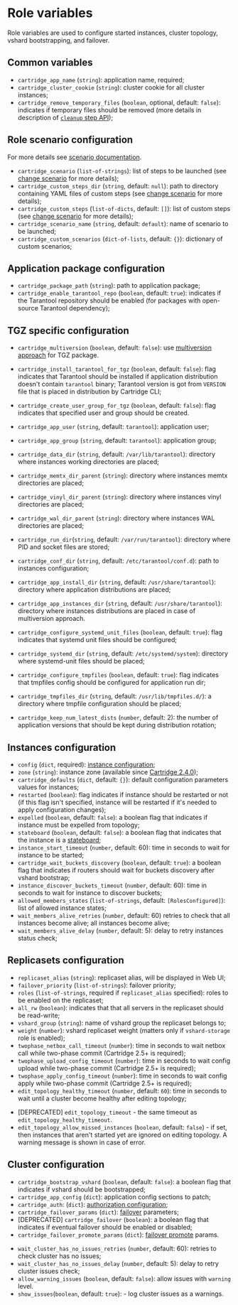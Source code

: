 # Role variables

Role variables are used to configure started instances, cluster topology,
vshard bootstrapping, and failover.

## Common variables

* `cartridge_app_name` (`string`): application name, required;
* `cartridge_cluster_cookie` (`string`): cluster cookie for all
  cluster instances;
* `cartridge_remove_temporary_files` (`boolean`, optional, default: `false`):
  indicates if temporary files should be removed
  (more details in description of [`cleanup` step API](/doc/scenario.md#cleanup));

## Role scenario configuration

For more details see [scenario documentation](/doc/scenario.md).

* `cartridge_scenario` (`list-of-strings`): list of steps to be launched
  (see [change scenario](/README.md#using-scenario) for more details);
* `cartridge_custom_steps_dir` (`string`, default: `null`): path to directory
  containing YAML files of custom steps (see [change scenario](/README.md#using-scenario) for more details);
* `cartridge_custom_steps` (`list-of-dicts`, default: `[]`): list of custom steps
  (see [change scenario](/README.md#using-scenario) for more details);
* `cartridge_scenario_name` (`string`, default: `default`): name of scenario to be launched;
* `cartridge_custom_scenarios` (`dict-of-lists`, default: `{}`): dictionary of custom scenarios;

## Application package configuration

* `cartridge_package_path` (`string`): path to application package;
* `cartridge_enable_tarantool_repo` (`boolean`, default: `true`):
  indicates if the Tarantool repository should be enabled (for packages with
  open-source Tarantool dependency);

## TGZ specific configuration

* `cartridge_multiversion` (`boolean`, default: `false`): use [multiversion
  approach](/doc/multiversion.md) for TGZ package.

* `cartridge_install_tarantool_for_tgz` (`boolean`, default: `false`): flag indicates
  that Tarantool should be installed if application distribution doesn't contain `tarantool`
  binary; Tarantool version is got from `VERSION` file that is placed in distribution
  by Cartridge CLI;

* `cartridge_create_user_group_for_tgz` (`boolean`, default: `false`): flag indicates
  that specified user and group should be created.

* `cartridge_app_user` (`string`, default: `tarantool`): application user;
* `cartridge_app_group` (`string`, default: `tarantool`): application group;

* `cartridge_data_dir` (`string`, default: `/var/lib/tarantool`): directory
  where instances working directories are placed;
* `cartridge_memtx_dir_parent` (`string`): directory where instances memtx directories are placed;
* `cartridge_vinyl_dir_parent` (`string`): directory where instances vinyl directories are placed;
* `cartridge_wal_dir_parent` (`string`): directory where instances WAL directories are placed;
* `cartridge_run_dir`(`string`, default: `/var/run/tarantool`): directory where
  PID and socket files are stored;
* `cartridge_conf_dir` (`string`, default: `/etc/tarantool/conf.d`): path to
  instances configuration;
* `cartridge_app_install_dir` (`string`, default: `/usr/share/tarantool`): directory
  where application distributions are placed;
* `cartridge_app_instances_dir` (`string`, default: `/usr/share/tarantool`): directory
  where instances distributions are placed in case of multiversion approach.

* `cartridge_configure_systemd_unit_files` (`boolean`, default: `true`): flag indicates that
  systemd unit files should be configured;
* `cartridge_systemd_dir` (`string`, default: `/etc/systemd/system`): directory where
  systemd-unit files should be placed;

* `cartridge_configure_tmpfiles` (`boolean`, default: `true`): flag indicates that tmpfiles
  config should be configured for application run dir;
* `cartridge_tmpfiles_dir` (`string`, default: `/usr/lib/tmpfiles.d/`): a directory where
  tmpfile configuration should be placed;

* `cartridge_keep_num_latest_dists` (`number`, default: 2): the number of application
  versions that should be kept during distribution rotation;

## Instances configuration

* `config` (`dict`, required): [instance configuration](/doc/instances.md);
* `zone` (`string`): instance zone (available since
  [Cartridge 2.4.0](https://github.com/tarantool/cartridge/releases/tag/2.4.0));
* `cartridge_defaults` (`dict`, default: `{}`): default configuration
  parameters values for instances;
* `restarted` (`boolean`): flag indicates if instance should be
  restarted or not (if this flag isn't specified, instance will be restarted if
  it's needed to apply configuration changes);
* `expelled` (`boolean`, default: `false`): a boolean flag that indicates if instance must be expelled from topology;
* `stateboard` (`boolean`, default: `false`): a boolean flag that indicates
   that the instance is a [stateboard](/doc/stateboard.md);
* `instance_start_timeout` (`number`, default: 60): time in seconds to wait for instance to be started;
* `cartridge_wait_buckets_discovery` (`boolean`, default: `true`): a boolean
  flag that indicates if routers should wait for buckets discovery after vshard bootstrap;
* `instance_discover_buckets_timeout` (`number`, default: 60): time in seconds
  to wait for instance to discover buckets;
* `allowed_members_states` (`list-of-strings`, default: `[RolesConfigured]`):
  list of allowed instance states;
* `wait_members_alive_retries` (`number`, default: 60) retries to check that all instances become alive;
  all instances become alive;
* `wait_members_alive_delay` (`number`, default: 5): delay to retry instances status check;

## Replicasets configuration

* `replicaset_alias` (`string`): replicaset alias, will be displayed in Web UI;
* `failover_priority` (`list-of-strings`): failover priority;
* `roles` (`list-of-strings`, required if `replicaset_alias` specified): roles to be enabled on the replicaset;
* `all_rw` (`boolean`): indicates that that all servers in the replicaset should be read-write;
* `vshard_group` (`string`): name of vshard group the replicaset belongs to;
* `weight` (`number`): vshard replicaset weight (matters only if `vshard-storage` role is enabled);
* `twophase_netbox_call_timeout` (`number`): time in seconds to wait netbox call
  while two-phase commit (Cartridge 2.5+ is required);
* `twophase_upload_config_timeout` (`number`): time in seconds to wait config upload
  while two-phase commit (Cartridge 2.5+ is required);
* `twophase_apply_config_timeout` (`number`): time in seconds to wait config apply
  while two-phase commit (Cartridge 2.5+ is required);
* `edit_topology_healthy_timeout` (`number`, default: `60`): time in seconds to wait until a cluster become
  healthy after editing topology;
- [DEPRECATED] `edit_topology_timeout` - the same timeout as `edit_topology_healthy_timeout`.
- `edit_topology_allow_missed_instances` (`boolean`, default: `false`) - if set, then
  instances that aren't started yet are ignored on editing topology. A warning
  message is shown in case of error.

## Cluster configuration

* `cartridge_bootstrap_vshard` (`boolean`, default: `false`): a boolean
  flag that indicates if vshard should be bootstrapped;
* `cartridge_app_config` (`dict`): application config sections to patch;
* `cartridge_auth`: (`dict`): [authorization configuration](/doc/auth.md);
* `cartridge_failover_params` (`dict`): [failover](/doc/failover.md) parameters;
* [DEPRECATED] `cartridge_failover` (`boolean`): a boolean flag that
  indicates if eventual failover should be enabled or disabled;
* `cartridge_failover_promote_params` (`dict`): [failover promote](/doc/rolling_update.md#leaders-promotion) params.
- `wait_cluster_has_no_issues_retries` (`number`, default: 60): retries to check cluster has no issues;
- `wait_cluster_has_no_issues_delay` (`number`, default: 5): delay to retry cluster issues check;
- `allow_warning_issues` (`boolean`, default: `false`): allow issues with `warning` level.
- `show_issues`(`boolean`, default: `true`): - log cluster issues as a warnings.
